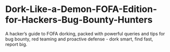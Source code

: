 # Dork-Like-a-Demon-FOFA-Edition-for-Hackers-Bug-Bounty-Hunters
A hacker’s guide to FOFA dorking, packed with powerful queries and tips for bug bounty, red teaming and proactive defense - dork smart, find fast, report big.
